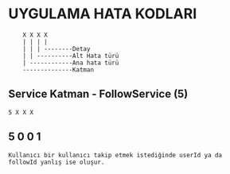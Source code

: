 # UYGULAMA HATA KODLARI

```
    X X X X
    | | | |
    | | | --------Detay
    | | ----------Alt Hata türü
    | ------------Ana hata türü
    --------------Katman
```

## Service Katman - FollowService (5)
    
    5 X X X

## 5 0 0 1
    Kullanıcı bir kullanıcı takip etmek istediğinde userId ya da
    followId yanlış ise oluşur.